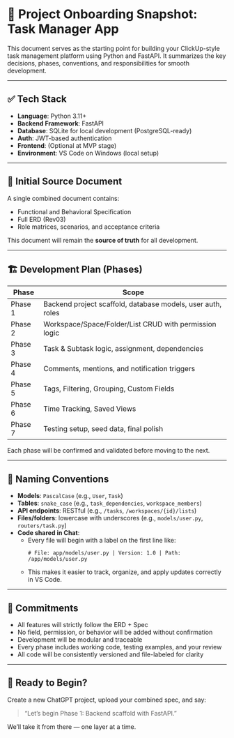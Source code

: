 # 🧭 Project Onboarding Snapshot: Task Manager App

This document serves as the starting point for building your ClickUp-style task management platform using Python and FastAPI. It summarizes the key decisions, phases, conventions, and responsibilities for smooth development.

---

## ✅ Tech Stack

- **Language**: Python 3.11+
- **Backend Framework**: FastAPI
- **Database**: SQLite for local development (PostgreSQL-ready)
- **Auth**: JWT-based authentication
- **Frontend**: (Optional at MVP stage)
- **Environment**: VS Code on Windows (local setup)

---

## 📁 Initial Source Document

A single combined document contains:
- Functional and Behavioral Specification
- Full ERD (Rev03)
- Role matrices, scenarios, and acceptance criteria

This document will remain the **source of truth** for all development.

---

## 🏗️ Development Plan (Phases)

| Phase | Scope |
|-------|-------|
| Phase 1 | Backend project scaffold, database models, user auth, roles |
| Phase 2 | Workspace/Space/Folder/List CRUD with permission logic |
| Phase 3 | Task & Subtask logic, assignment, dependencies |
| Phase 4 | Comments, mentions, and notification triggers |
| Phase 5 | Tags, Filtering, Grouping, Custom Fields |
| Phase 6 | Time Tracking, Saved Views |
| Phase 7 | Testing setup, seed data, final polish |

Each phase will be confirmed and validated before moving to the next.

---

## 🔐 Naming Conventions

- **Models**: `PascalCase` (e.g., `User`, `Task`)
- **Tables**: `snake_case` (e.g., `task_dependencies`, `workspace_members`)
- **API endpoints**: RESTful (e.g., `/tasks`, `/workspaces/{id}/lists`)
- **Files/folders**: lowercase with underscores (e.g., `models/user.py`, `routers/task.py`)
- **Code shared in Chat**:
  - Every file will begin with a label on the first line like:
    ```
    # File: app/models/user.py | Version: 1.0 | Path: /app/models/user.py
    ```
  - This makes it easier to track, organize, and apply updates correctly in VS Code.

---

## 🧾 Commitments

- All features will strictly follow the ERD + Spec
- No field, permission, or behavior will be added without confirmation
- Development will be modular and traceable
- Every phase includes working code, testing examples, and your review
- All code will be consistently versioned and file-labeled for clarity

---

## 🧳 Ready to Begin?

Create a new ChatGPT project, upload your combined spec, and say:

> “Let’s begin Phase 1: Backend scaffold with FastAPI.”

We’ll take it from there — one layer at a time.
